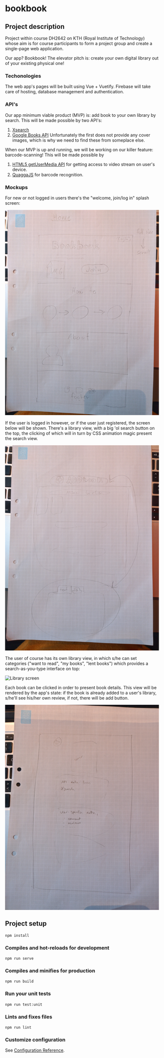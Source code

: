 # bookbook

## Project description
Project within course DH2642 on KTH (Royal Institute of Technology) whose aim is for course participants to form a project group and create a single-page web application. 

Our app? Bookbook! The elevator pitch is: create your own digital library out of your existing physical one!

### Techonologies
The web app's pages will be built using Vue + Vuetify. Firebase will take care of hosting, database management and authentication. 

### API's
Our app minimum viable product (MVP) is: add book to your own library by search. This will be made possible by two API's: 
1. [Xsearch](http://librishelp.libris.kb.se/help/xsearch_swe.jsp) 
2. [Google Books API](https://developers.google.com/books/)
Unfortunately the first does not provide any cover images, which is why we need to find these from someplace else. 

When our MVP is up and running, we will be working on our killer feature: barcode-scanning! This will be made possible by 

1. [HTML5 getUserMedia API](https://developer.mozilla.org/en-US/docs/Web/API/MediaDevices/getUserMedia) for getting access to video stream on user's device.
2. [QuaggaJS](https://serratus.github.io/quaggaJS/) for barcode recognition. 

### Mockups
For new or not logged in users there's the "welcome, join/log in" splash screen: 

![Welcome screen](/project_description/images/welcome.jpg)

If the user is logged in however, or if the user just registered, the screen below will be shown. There's a library view, with a big 'ol search button on the top, the clicking of which will in turn by CSS animation magic present the search view.  

![Add screen](project_description/images/add-book.jpg)

The user of course has its own library view, in which s/he can set categories ("want to read", "my books", "lent books") which provides a search-as-you-type interface on top: 

![Library screen](project_description/images/user-library.jpg)

Each book can be clicked in order to present book details. This view will be rendered by the app's state: if the book is already added to a user's library, s/he'll see his/her own review, if not, there will be add button. 

![Book details screen](project_description/images/book-details.jpg)

## Project setup
```
npm install
```

### Compiles and hot-reloads for development
```
npm run serve
```

### Compiles and minifies for production
```
npm run build
```

### Run your unit tests
```
npm run test:unit
```

### Lints and fixes files
```
npm run lint
```

### Customize configuration
See [Configuration Reference](https://cli.vuejs.org/config/).
